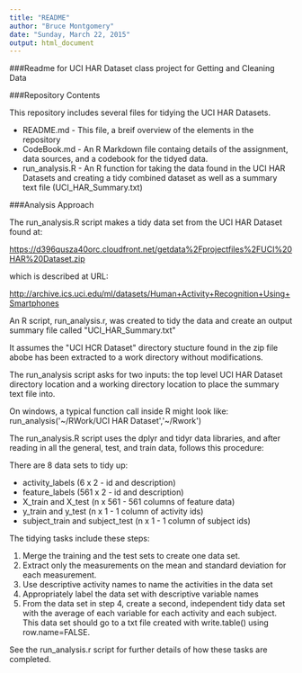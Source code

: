 ```yaml
---
title: "README"
author: "Bruce Montgomery"
date: "Sunday, March 22, 2015"
output: html_document
---
```


###Readme for UCI HAR Dataset class project for Getting and Cleaning Data

###Repository Contents

This repository includes several files for tidying the UCI HAR Datasets.
* README.md - This file, a breif overview of the elements in the repository
* CodeBook.md - An R Markdown file containg details of the assignment, data sources, and a codebook for the tidyed data.
* run_analysis.R - An R function for taking the data found in the UCI HAR Datasets and creating a tidy combined
   dataset as well as a summary text file (UCI_HAR_Summary.txt)
   
###Analysis Approach

The run_analysis.R script makes a tidy data set from the UCI HAR Dataset found at:

https://d396qusza40orc.cloudfront.net/getdata%2Fprojectfiles%2FUCI%20HAR%20Dataset.zip 

which is described at URL:

http://archive.ics.uci.edu/ml/datasets/Human+Activity+Recognition+Using+Smartphones

An R script, run_analysis.r, was created to tidy the data and create an output summary file
called "UCI_HAR_Summary.txt"

It assumes the "UCI HCR Dataset" directory stucture found in the zip file abobe
has been extracted to a work directory without modifications.

The run_analysis script asks for two inputs: the top level UCI HAR Dataset directory location
and a working directory location to place the summary text file into.

On windows, a typical function call inside R might look like:
run_analysis('~/RWork/UCI HAR Dataset','~/Rwork')

The run_analysis.R script uses the dplyr and tidyr data libraries, and after reading in
all the general, test, and train data, follows this procedure:

There are 8 data sets to tidy up:
 * activity_labels (6 x 2 - id and description) 
 * feature_labels (561 x 2 - id and description)
 * X_train and X_test (n x 561 - 561 columns of feature data)
 * y_train and y_test (n x 1 - 1 column of activity ids)
 * subject_train and subject_test (n x 1 - 1 column of subject ids)

The tidying tasks include these steps:
1) Merge the training and the test sets to create one data set.
2) Extract only the measurements on the mean and standard deviation for each measurement. 
3) Use descriptive activity names to name the activities in the data set
4) Appropriately label the data set with descriptive variable names 
5) From the data set in step 4, create a second, independent tidy data set with the 
   average of each variable for each activity and each subject.
   This data set should go to a txt file created with write.table() using row.name=FALSE.

See the run_analysis.r script for further details of how these tasks are completed.
